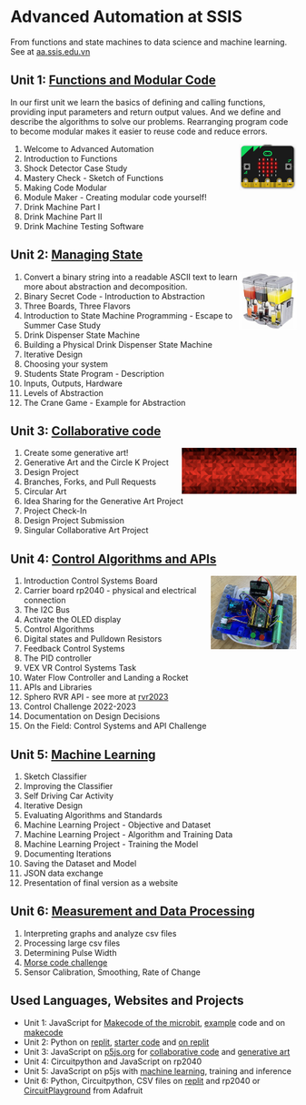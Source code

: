 # Advanced Automation at SSIS

From functions and state machines to data science and machine learning. See at [aa.ssis.edu.vn](https://sites.google.com/ssis.edu.vn/automation)

## Unit 1: [Functions and Modular Code](https://github.com/ssis-aa/functions-and-modular-code)

In our first unit we learn the basics of defining and calling functions, providing input parameters and return output values. And we define and describe the algorithms to solve our problems. Rearranging program code to become modular makes it easier to reuse code and reduce errors.

<img src="https://raw.githubusercontent.com/ssis-aa/.github/main/profile/microbit.gif" width="20%" align="right">

1. Welcome to Advanced Automation
2. Introduction to Functions
3. Shock Detector Case Study
4. Mastery Check - Sketch of Functions
5. Making Code Modular
6. Module Maker - Creating modular code yourself!
7. Drink Machine Part I
8. Drink Machine Part II
9. Drink Machine Testing Software

## Unit 2: [Managing State](https://github.com/ssis-aa/managing-state)

<img src="https://raw.githubusercontent.com/ssis-aa/.github/main/profile/drinkdispenser.jpg" width="20%" align="right">

1. Convert a binary string into a readable ASCII text to learn more about abstraction and decomposition.
2. Binary Secret Code - Introduction to Abstraction
3. Three Boards, Three Flavors
4. Introduction to State Machine Programming - Escape to Summer Case Study
5. Drink Dispenser State Machine
6. Building a Physical Drink Dispenser State Machine
7. Iterative Design
8. Choosing your system
9. Students State Program - Description
10. Inputs, Outputs, Hardware
11. Levels of Abstraction
12. The Crane Game - Example for Abstraction

## Unit 3: [Collaborative code](https://github.com/ssis-aa/collaborative-code)
<img src="https://github.com/kreier/circle_k/blob/main/result2.png" width="40%" align="right">
<!-- <img src="https://raw.githubusercontent.com/ssis-aa/.github/main/profile/circle_k.png" width="40%" align="right"> -->

1. Create some generative art!
2. Generative Art and the Circle K Project
3. Design Project
4. Branches, Forks, and Pull Requests
5. Circular Art
6. Idea Sharing for the Generative Art Project
7. Project Check-In
8. Design Project Submission
9. Singular Collaborative Art Project

## Unit 4: [Control Algorithms and APIs](https://github.com/ssis-aa/control-algorithms-and-apis)
<img src="https://github.com/ssis-aa/rvr2023/blob/main/docs/rvr2023.jpg" width="30%" align="right">

1. Introduction Control Systems Board
2. Carrier board rp2040 - physical and electrical connection
3. The I2C Bus
4. Activate the OLED display
5. Control Algorithms
6. Digital states and Pulldown Resistors
7. Feedback Control Systems
8. The PID controller
9. VEX VR Control Systems Task
10. Water Flow Controller and Landing a Rocket
11. APIs and Libraries
12. Sphero RVR API - see more at [rvr2023](https://github.com/ssis-aa/rvr2023)
13. Control Challenge 2022-2023
14. Documentation on Design Decisions
15. On the Field: Control Systems and API Challenge

## Unit 5: [Machine Learning](https://github.com/ssis-aa/machine-learning)

1. Sketch Classifier
2. Improving the Classifier
3. Self Driving Car Activity
4. Iterative Design
5. Evaluating Algorithms and Standards
6. Machine Learning Project - Objective and Dataset
7. Machine Learning Project - Algorithm and Training Data
8. Machine Learning Project - Training the Model
9. Documenting Iterations
10. Saving the Dataset and Model
11. JSON data exchange
12. Presentation of final version as a website

## Unit 6: [Measurement and Data Processing](https://github.com/ssis-aa/measurement-and-data-processing)

1. Interpreting graphs and analyze csv files
2. Processing large csv files
3. Determining Pulse Width
4. [Morse code challenge](https://github.com/ssis-aa/morse)
5. Sensor Calibration, Smoothing, Rate of Change

## Used Languages, Websites and Projects

- Unit 1: JavaScript for [Makecode of the microbit](https://makecode.microbit.org/#), [example](https://github.com/ssis-aa/functions-and-modular-code/blob/main/microbit/modularCodeExampleStart.js) code and on [makecode](https://makecode.microbit.org/95577-10190-19998-13818)
- Unit 2: Python on [replit](https://replit.com/~), [starter code](https://github.com/ssis-aa/managing-state/blob/main/binary/bitstring_to_ascii.py) and [on replit](https://replit.com/@evanweinberg/TranslatingBinary#main.py)
- Unit 3: JavaScript on [p5js.org](https://p5js.org/) for [collaborative code](https://editor.p5js.org/mkreier/sketches/ddIcofCBf) and [generative art](https://editor.p5js.org/mkreier/sketches/vy0dgv6Cp)
- Unit 4: Circuitpython and JavaScript on rp2040
- Unit 5: JavaScript on p5js with [machine learning](https://editor.p5js.org/kreier/sketches/a1gdLa8rZ), training and inference
- Unit 6: Python, Circuitpython, CSV files on [replit](https://replit.com/@evanweinberg/CSV-Reader-Pressures#main.py) and rp2040 or [CircuitPlayground](https://github.com/ssis-aa/measurement-and-data-processing/blob/main/circuitpython/morse_send.py) from Adafruit
